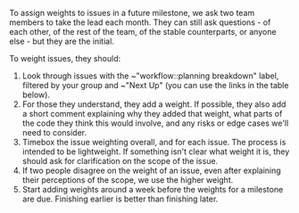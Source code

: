 To assign weights to issues in a future milestone, we ask two team members to
take the lead each month. They can still ask questions - of each other, of the
rest of the team, of the stable counterparts, or anyone else - but they are the
initial.

To weight issues, they should:

1. Look through issues with the ~"workflow::planning breakdown" 
   label, filtered by your group and ~"Next Up" (you can use the links in the table below).
2. For those they understand, they add a weight. If possible, they also add a
   short comment explaining why they added that weight, what parts of the code
   they think this would involve, and any risks or edge cases we'll need to
   consider.
3. Timebox the issue weighting overall, and for each issue. The process is
   intended to be lightweight. If something isn't clear what weight it is, they
   should ask for clarification on the scope of the issue.
4. If two people disagree on the weight of an issue, even after explaining their
   perceptions of the scope, we use the higher weight.
5. Start adding weights around a week before the weights for a milestone
   are due. Finishing earlier is better than finishing later.


